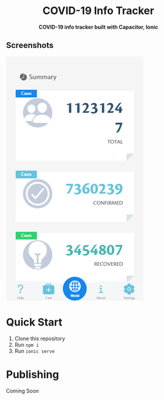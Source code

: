 <div align="center">
  <h1>COVID-19 Info Tracker</h1>
  <p><strong>COVID-19 info tracker built with Capacitor, Ionic</strong></p>
</div>

## Screenshots
![Screenshots](/_docs/screenshots/01.gif?raw=true "Screen Shot")

# <a name="quick-start"></a>Quick Start
1. Clone this repository
2. Run `npm i`
3. Run `ionic serve`

# <a name="quick-start"></a>Publishing
Coming Soon